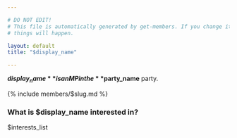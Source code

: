 ```yaml
---

# DO NOT EDIT!
# This file is automatically generated by get-members. If you change it, bad
# things will happen.

layout: default
title: "$display_name"

---
```


**$display_name** is an MP in the **$party_name** party.

{% include members/$slug.md %}

### What is $display_name interested in?

$interests_list
